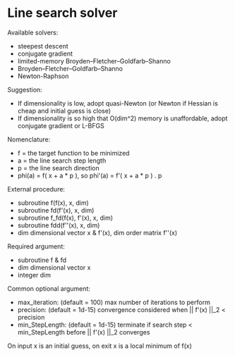 # Line search solver
Available solvers:
* steepest descent
* conjugate gradient
* limited-memory Broyden–Fletcher–Goldfarb–Shanno
* Broyden–Fletcher–Goldfarb–Shanno
* Newton-Raphson

Suggestion:
* If dimensionality is low, adopt quasi-Newton (or Newton if Hessian is cheap and initial guess is close)
* If dimensionality is so high that O(dim^2) memory is unaffordable, adopt conjugate gradient or L-BFGS

Nomenclature:
* f = the target function to be minimized
* a = the line search step length
* p = the line search direction
* phi(a) = f( x + a * p ), so phi'(a) = f'( x + a * p ) . p

External procedure:
* subroutine f(f(x), x, dim)
* subroutine fd(f'(x), x, dim)
* subroutine f_fd(f(x), f'(x), x, dim)
* subroutine fdd(f''(x), x, dim)
* dim dimensional vector x & f'(x), dim order matrix f''(x)
    
Required argument:
* subroutine f & fd
* dim dimensional vector x
* integer dim

Common optional argument:
* max_iteration: (default = 100) max number of iterations to perform
* precision: (default = 1d-15) convergence considered when || f'(x) ||_2 < precision
* min_StepLength: (default = 1d-15) terminate if search step < min_StepLength before || f'(x) ||_2 converges

On input x is an initial guess, on exit x is a local minimum of f(x)